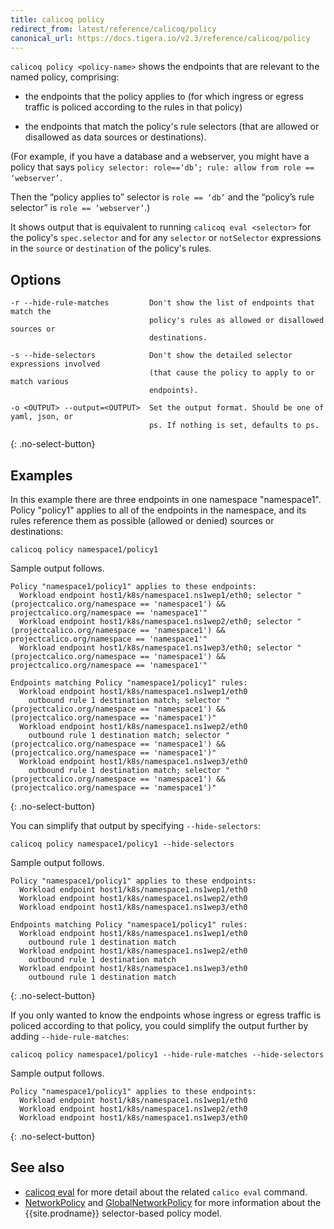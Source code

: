 ```yaml
---
title: calicoq policy
redirect_from: latest/reference/calicoq/policy
canonical_url: https://docs.tigera.io/v2.3/reference/calicoq/policy
---
```


`calicoq policy <policy-name>` shows the endpoints that are relevant to the
named policy, comprising:

- the endpoints that the policy applies to (for which ingress or egress traffic
  is policed according to the rules in that policy)

- the endpoints that match the policy's rule selectors (that are allowed or
  disallowed as data sources or destinations).

(For example, if you have a database and a webserver, you might have a policy
that says `policy selector: role==‘db’; rule: allow from role == ‘webserver’`.

Then the “policy applies to” selector is `role == ‘db’` and the “policy’s rule
selector” is `role == ‘webserver’`.)

It shows output that is equivalent to running `calicoq eval <selector>` for the
policy's `spec.selector` and for any `selector` or `notSelector` expressions in
the `source` or `destination` of the policy's rules.

## Options

```
-r --hide-rule-matches         Don't show the list of endpoints that match the
                               policy's rules as allowed or disallowed sources or
                               destinations.

-s --hide-selectors            Don't show the detailed selector expressions involved
                               (that cause the policy to apply to or match various
                               endpoints).

-o <OUTPUT> --output=<OUTPUT>  Set the output format. Should be one of yaml, json, or
                               ps. If nothing is set, defaults to ps.
```
{: .no-select-button}

## Examples

In this example there are three endpoints in one namespace "namespace1".  Policy "policy1"
applies to all of the endpoints in the namespace, and its rules reference
them as possible (allowed or denied) sources or destinations:

```
calicoq policy namespace1/policy1
```

Sample output follows.

```
Policy "namespace1/policy1" applies to these endpoints:
  Workload endpoint host1/k8s/namespace1.ns1wep1/eth0; selector "(projectcalico.org/namespace == 'namespace1') && projectcalico.org/namespace == 'namespace1'"
  Workload endpoint host1/k8s/namespace1.ns1wep2/eth0; selector "(projectcalico.org/namespace == 'namespace1') && projectcalico.org/namespace == 'namespace1'"
  Workload endpoint host1/k8s/namespace1.ns1wep3/eth0; selector "(projectcalico.org/namespace == 'namespace1') && projectcalico.org/namespace == 'namespace1'"

Endpoints matching Policy "namespace1/policy1" rules:
  Workload endpoint host1/k8s/namespace1.ns1wep1/eth0
    outbound rule 1 destination match; selector "(projectcalico.org/namespace == 'namespace1') && (projectcalico.org/namespace == 'namespace1')"
  Workload endpoint host1/k8s/namespace1.ns1wep2/eth0
    outbound rule 1 destination match; selector "(projectcalico.org/namespace == 'namespace1') && (projectcalico.org/namespace == 'namespace1')"
  Workload endpoint host1/k8s/namespace1.ns1wep3/eth0
    outbound rule 1 destination match; selector "(projectcalico.org/namespace == 'namespace1') && (projectcalico.org/namespace == 'namespace1')"
```
{: .no-select-button}

You can simplify that output by specifying `--hide-selectors`:
```
calicoq policy namespace1/policy1 --hide-selectors
```

Sample output follows.

```
Policy "namespace1/policy1" applies to these endpoints:
  Workload endpoint host1/k8s/namespace1.ns1wep1/eth0
  Workload endpoint host1/k8s/namespace1.ns1wep2/eth0
  Workload endpoint host1/k8s/namespace1.ns1wep3/eth0

Endpoints matching Policy "namespace1/policy1" rules:
  Workload endpoint host1/k8s/namespace1.ns1wep1/eth0
    outbound rule 1 destination match
  Workload endpoint host1/k8s/namespace1.ns1wep2/eth0
    outbound rule 1 destination match
  Workload endpoint host1/k8s/namespace1.ns1wep3/eth0
    outbound rule 1 destination match
```
{: .no-select-button}

If you only wanted to know the endpoints whose ingress or egress traffic is
policed according to that policy, you could simplify the output further by
adding `--hide-rule-matches`:

```
calicoq policy namespace1/policy1 --hide-rule-matches --hide-selectors
```

Sample output follows.

```
Policy "namespace1/policy1" applies to these endpoints:
  Workload endpoint host1/k8s/namespace1.ns1wep1/eth0
  Workload endpoint host1/k8s/namespace1.ns1wep2/eth0
  Workload endpoint host1/k8s/namespace1.ns1wep3/eth0
```
{: .no-select-button}

## See also

-  [calicoq eval]({{site.url}}/{{page.version}}/reference/calicoq/eval) for
   more detail about the related `calico eval` command.
-  [NetworkPolicy]({{site.url}}/{{page.version}}/reference/calicoctl/resources/networkpolicy) and
   [GlobalNetworkPolicy]({{site.url}}/{{page.version}}/reference/calicoctl/resources/globalnetworkpolicy)
   for more information about the {{site.prodname}} selector-based policy model.
